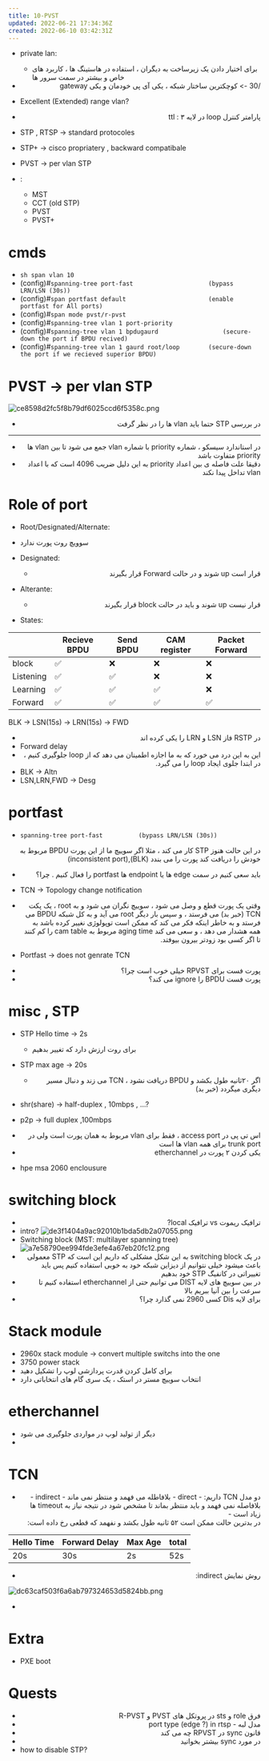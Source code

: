 ```yaml
---
title: 10-PVST
updated: 2022-06-21 17:34:36Z
created: 2022-06-10 03:42:31Z
---
```


- private lan:
	- برای اختیار دادن یک زیرساخت به دیگران ، استفاده در هاستینگ ها ، کاربرد های خاص و بیشتر در سمت سرور ها
- <div dir="auto" align="right" style="text-align: right"> /30 -> کوچکترین ساختار شبکه ، یکی آی پی خودمان و یکی  gateway </div>

- Excellent (Extended) range vlan?
- <div dir="auto" align="right" style="text-align: right"> پارامتر کنترل loop در لایه ۳ : ttl </div>
- STP , RTSP -> standard protocoles
- STP+ -> cisco propriatery , backward compatibale
- PVST -> per vlan STP
- :
	- MST
	- CCT (old STP)
	- PVST
	- PVST+


# cmds
- `sh span vlan 10`
- (config)#`spanning-tree port-fast 					(bypass LRN/LSN (30s))`
- (config)#`span portfast default						(enable portfast for All ports)`
- (config)#`span mode pvst/r-pvst`
- (config)#`spanning-tree vlan 1 port-priority `
- (config)#`spanning-tree vlan 1 bpdugaurd 					(secure-down the port if BPDU recived)`
- (config)#`spanning-tree vlan 1 gaurd root/loop		(secure-down the port if we recieved superior BPDU) `

# PVST -> per vlan STP
![ce8598d2fc5f8b79df6025ccd6f5358c.png](../_resources/ce8598d2fc5f8b79df6025ccd6f5358c.png)
- <div dir="auto" align="right" style="text-align: right"> در بررسی STP حتما باید vlan ها را در نظر گرفت</div>
- --
- <div dir="auto" align="right" style="text-align: right">در استاندارد سیسکو ، شماره priority با شماره vlan جمع می شود تا بین vlan ها priority متفاوت باشد
- <div dir="auto" align="right" style="text-align: right">دقیقا علت فاصله ی بین اعداد priority به این دلیل ضریب 4096 است که با اعداد vlan تداخل پیدا نکند

# Role of port
- Root/Designated/Alternate:
- سوویچ روت پورت ندارد
- Designated:
	- <div dir="auto" align="right" style="text-align: right">قرار است up شوند و در حالت Forward قرار بگیرند
- Alterante:
	- <div dir="auto" align="right" style="text-align: right">قرار نیست up شوند و باید در حالت block قرار بگیرند

- States:

||Recieve BPDU|Send BPDU|CAM register|Packet Forward|
|--|--|--|--|--|
|block|✅️|❌️|❌️|❌️|
|Listening|✅️|✅️|❌️|❌️|
|Learning|✅️|✅️|✅️|❌️|
|Forward|✅️|✅️|✅️|✅️|

BLK -> LSN(15s) -> LRN(15s) -> FWD

- <div dir="auto" align="right" style="text-align: right">در RSTP فاز LSN و LRN را یکی کرده اند 
- Forward delay
- <div dir="auto" align="right" style="text-align: right"> این به این درد می خورد که به ما اجازه اطمینان می دهد که از loop جلوگیری کنیم ،  در ابتدا جلوی ایجاد loop را می گیرد.
- BLK -> Altn
- LSN,LRN,FWD -> Desg

# portfast
- `spanning-tree port-fast 			(bypass LRN/LSN (30s))`
<div dir="auto" align="right" style="text-align: right">
در این حالت هنوز STP کار می کند ، مثلا اگر سوییچ ما از این پورت BPDU مربوط به خودش را دریافت کند پورت را می بندد
(BLK),(inconsistent port)
</div>

- <div dir="auto" align="right" style="text-align: right"> باید سعی کنیم در سمت edge ها یا endpoint ها portfast را فعال کنیم . چرا؟

- TCN -> Topology change notification
- <div dir="auto" align="right" style="text-align: right"> وقتی یک پورت قطع و وصل می شود ، سوییچ نگران می شود و به root ، یک پکت TCN (خبر بد) می فرستد ، و سپس بار دیگر root می آید و به کل شبکه ‌BPDU می فرستد و به خاطر اینکه فکر می کند که ممکن است توپولوژی نغییر کرده باشد به همه هشدار می دهد ، و سعی می کند aging time مربوط به cam table را کم کنند تا اگر کسی بود زودتر بیرون بیوفتد.

- Portfast -> does not genrate TCN
- <div dir="auto" align="right" style="text-align: right"> پورت فست برای RPVST خیلی خوب است چرا؟
- <div dir="auto" align="right" style="text-align: right"> پورت فست BPDU را ignore می کند؟
# misc , STP
- STP Hello time -> 2s
	- برای روت ارزش دارد که تغییر بدهیم
- STP max age -> 20s
	- <div dir="auto" align="right" style="text-align: right"> اگر ۲۰ثانیه طول بکشد و BPDU دریافت نشود ، TCN می زند و دنبال مسیر دیگری میگردد (خبر بد)
- shr(share) -> half-duplex , 10mbps , ...?
- p2p -> full duplex ,100mbps

- <div dir="auto" align="right" style="text-align: right"> اس تی پی در access port ، فقط برای vlan مربوط به همان پورت است ولی در trunk port برای همه vlan  ها است
- <div dir="auto" align="right" style="text-align: right"> یکی کردن ۲ پورت در etherchannel
- hpe msa 2060 enclousure

# switching block
- <div dir="auto" align="right" style="text-align: right"> ترافیک ریموت vs ترافیک local?
- intro?
![de3f1404a9ac92010b1bda5db2a07055.png](../_resources/de3f1404a9ac92010b1bda5db2a07055.png)
- Switching block (MST: multilayer spanning tree)
![a7e58790ee994fde3efe4a67eb20fc12.png](../_resources/a7e58790ee994fde3efe4a67eb20fc12.png)
- <div dir="auto" align="right" style="text-align: right"> در یک switching block به این شکل مشکلی که داریم این است که STP معمولی باعث میشود خیلی نتوانیم از دیزاین شبکه خود به خوبی استفاده کنیم پس باید تغییراتی در کانفیگ STP خود بدهیم
- <div dir="auto" align="right" style="text-align: right"> در بین سوییچ های لایه DIST می توانیم حتی از etherchannel استفاده کنیم تا سرعت را بین آنیا ببریم بالا
- <div dir="auto" align="right" style="text-align: right"> برای لایه Dis کسی 2960 نمی گذارد چرا؟

# Stack module
- 2960x stack module -> convert multiple switchs into the one
- 3750 power stack
- برای کامل کردن قدرت پردازشی لوپ را تشکیل دهید
- انتخاب سوییچ مستر در استک ، یک سری گام های انتخاباتی دارد

# etherchannel
- دیگر از تولید لوپ  در مواردی جلوگیری می شود
- 

# TCN
- <div dir="auto" align="right" style="text-align: right"> دو مدل TCN داریم:
	- direct
		- بلافاطله می فهمد و منتظر نمی ماند
	- indirect
		- <div dir="auto" align="right" style="text-align: right"> بلافاصله نمی فهمد و باید منتظر بماند تا مشخص شود در نتیجه نیاز به timeout ها زیاد است
		- <div dir="auto" align="right" style="text-align: right"> در بدترین حالت ممکن است ۵۲ ثانیه طول بکشد و نفهمد که قطعی رخ داده است:

|Hello Time|Forward Delay|Max Age|total|
|--|--|--|--|
|20s|30s|2s|52s|

- <div dir="auto" align="right" style="text-align: right"> روش نمایش indirect:
![dc63caf503f6a6ab797324653d5824bb.png](../_resources/dc63caf503f6a6ab797324653d5824bb.png)

- 

# Extra
- PXE boot

# Quests
- <div dir="auto" align="right" style="text-align: right"> فرق role و sts در پروتکل های PVST و R-PVST 
- <div dir="auto" align="right" style="text-align: right"> مدل لبه
	- port type (edge ?) in rtsp
- <div dir="auto" align="right" style="text-align: right"> قانون sync در RPVST چه می کند
- <div dir="auto" align="right" style="text-align: right"> در مورد sync بیشتر بخوانید
- how to disable STP?